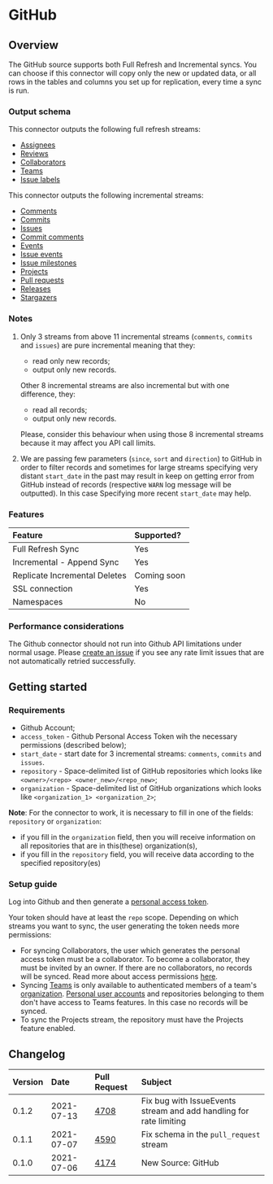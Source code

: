 # GitHub

## Overview

The GitHub source supports both Full Refresh and Incremental syncs. You can choose if this connector will copy only the new or updated data, or all rows in the tables and columns you set up for replication, every time a sync is run.

### Output schema

This connector outputs the following full refresh streams:

* [Assignees](https://docs.github.com/en/rest/reference/issues#list-assignees)
* [Reviews](https://docs.github.com/en/rest/reference/pulls#list-reviews-for-a-pull-request)
* [Collaborators](https://docs.github.com/en/rest/reference/repos#list-repository-collaborators)
* [Teams](https://docs.github.com/en/rest/reference/teams#list-teams)
* [Issue labels](https://docs.github.com/en/free-pro-team@latest/rest/reference/issues#list-labels-for-a-repository)

This connector outputs the following incremental streams:

* [Comments](https://docs.github.com/en/rest/reference/issues#list-issue-comments-for-a-repository)
* [Commits](https://docs.github.com/en/rest/reference/issues#list-issue-comments-for-a-repository)
* [Issues](https://docs.github.com/en/rest/reference/issues#list-repository-issues)
* [Commit comments](https://docs.github.com/en/rest/reference/repos#list-commit-comments-for-a-repository)
* [Events](https://docs.github.com/en/rest/reference/activity#list-repository-events)
* [Issue events](https://docs.github.com/en/rest/reference/issues#list-issue-events-for-a-repository)
* [Issue milestones](https://docs.github.com/en/rest/reference/issues#list-milestones)
* [Projects](https://docs.github.com/en/rest/reference/projects#list-repository-projects)
* [Pull requests](https://docs.github.com/en/rest/reference/pulls#list-pull-requests)
* [Releases](https://docs.github.com/en/rest/reference/repos#list-releases)
* [Stargazers](https://docs.github.com/en/rest/reference/activity#list-stargazers)

### Notes

1. Only 3 streams from above 11 incremental streams (`comments`, `commits` and `issues`) are pure incremental
meaning that they:
    - read only new records;
    - output only new records.

    Other 8 incremental streams are also incremental but with one difference, they:
    - read all records;
    - output only new records.

    Please, consider this behaviour when using those 8 incremental streams because it may affect you API call limits.

1. We are passing few parameters (`since`, `sort` and `direction`) to GitHub in order to filter records and sometimes
   for large streams specifying very distant `start_date` in the past may result in keep on getting error from GitHub
   instead of records (respective `WARN` log message will be outputted). In this case Specifying more recent
   `start_date` may help.

### Features

| Feature | Supported? |
| :--- | :--- |
| Full Refresh Sync | Yes |
| Incremental - Append Sync | Yes |
| Replicate Incremental Deletes | Coming soon |
| SSL connection | Yes |
| Namespaces | No |

### Performance considerations

The Github connector should not run into Github API limitations under normal usage. Please [create an issue](https://github.com/airbytehq/airbyte/issues) if you see any rate limit issues that are not automatically retried successfully.

## Getting started

### Requirements

* Github Account;
* `access_token` - Github Personal Access Token wih the necessary permissions \(described below\);
* `start_date` - start date for 3 incremental streams: `comments`, `commits` and `issues`.
* `repository` - Space-delimited list of GitHub repositories which looks like `<owner>/<repo> <owner_new>/<repo_new>`;
* `organization` - Space-delimited list of GitHub organizations which looks like `<organization_1> <organization_2>`;

**Note**: For the connector to work, it is necessary to fill in one of the fields: `repository` or `organization`:
  - if you fill in the `organization` field, then you will receive information on all repositories that are in this(these) organization(s), 
  - if you fill in the `repository` field, you will receive data according to the specified repository(es)


### Setup guide

Log into Github and then generate a [personal access token](https://github.com/settings/tokens).

Your token should have at least the `repo` scope. Depending on which streams you want to sync, the user generating the token needs more permissions:

* For syncing Collaborators, the user which generates the personal access token must be a collaborator. To become a collaborator, they must be invited by an owner. If there are no collaborators, no records will be synced. Read more about access permissions [here](https://docs.github.com/en/free-pro-team@latest/github/getting-started-with-github/access-permissions-on-github).
* Syncing [Teams](https://docs.github.com/en/free-pro-team@latest/github/setting-up-and-managing-organizations-and-teams/about-teams) is only available to authenticated members of a team's [organization](https://docs.github.com/en/free-pro-team@latest/rest/reference/orgs). [Personal user accounts](https://docs.github.com/en/free-pro-team@latest/github/getting-started-with-github/types-of-github-accounts) and repositories belonging to them don't have access to Teams features. In this case no records will be synced.
* To sync the Projects stream, the repository must have the Projects feature enabled.

## Changelog

| Version | Date       | Pull Request | Subject |
| :------ | :--------  | :-----       | :------ |
| 0.1.2   | 2021-07-13 | [4708](https://github.com/airbytehq/airbyte/pull/4708) | Fix bug with IssueEvents stream and add handling for rate limiting |
| 0.1.1   | 2021-07-07 | [4590](https://github.com/airbytehq/airbyte/pull/4590) | Fix schema in the `pull_request` stream |
| 0.1.0   | 2021-07-06 | [4174](https://github.com/airbytehq/airbyte/pull/4174) | New Source: GitHub |
